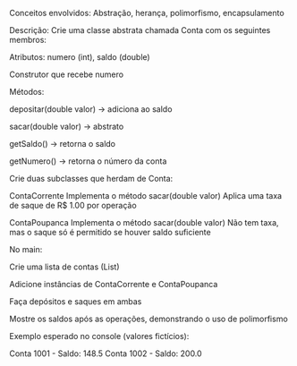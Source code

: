 Conceitos envolvidos:
Abstração, herança, polimorfismo, encapsulamento

Descrição:
Crie uma classe abstrata chamada Conta com os seguintes membros:

Atributos: numero (int), saldo (double)

Construtor que recebe numero

Métodos:

depositar(double valor) → adiciona ao saldo

sacar(double valor) → abstrato

getSaldo() → retorna o saldo

getNumero() → retorna o número da conta

Crie duas subclasses que herdam de Conta:

 ContaCorrente
Implementa o método sacar(double valor)
Aplica uma taxa de saque de R$ 1.00 por operação


 ContaPoupanca
Implementa o método sacar(double valor)
Não tem taxa, mas o saque só é permitido se houver saldo suficiente

No main:

Crie uma lista de contas (List<Conta>)

Adicione instâncias de ContaCorrente e ContaPoupanca

Faça depósitos e saques em ambas

Mostre os saldos após as operações, demonstrando o uso de polimorfismo

Exemplo esperado no console (valores fictícios):

Conta 1001 - Saldo: 148.5
Conta 1002 - Saldo: 200.0